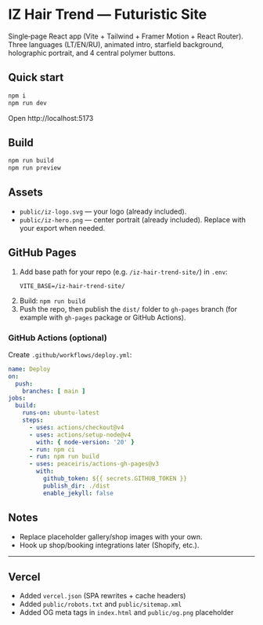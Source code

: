 # IZ Hair Trend — Futuristic Site

Single‑page React app (Vite + Tailwind + Framer Motion + React Router). Three languages (LT/EN/RU), animated intro, starfield background, holographic portrait, and 4 central polymer buttons.

## Quick start

```bash
npm i
npm run dev
```

Open http://localhost:5173

## Build
```bash
npm run build
npm run preview
```

## Assets
- `public/iz-logo.svg` — your logo (already included).
- `public/iz-hero.png` — center portrait (already included). Replace with your export when needed.

## GitHub Pages
1. Add base path for your repo (e.g. `/iz-hair-trend-site/`) in `.env`:
   ```
   VITE_BASE=/iz-hair-trend-site/
   ```
2. Build: `npm run build`
3. Push the repo, then publish the `dist/` folder to `gh-pages` branch (for example with `gh-pages` package or GitHub Actions).

### GitHub Actions (optional)
Create `.github/workflows/deploy.yml`:
```yaml
name: Deploy
on:
  push:
    branches: [ main ]
jobs:
  build:
    runs-on: ubuntu-latest
    steps:
      - uses: actions/checkout@v4
      - uses: actions/setup-node@v4
        with: { node-version: '20' }
      - run: npm ci
      - run: npm run build
      - uses: peaceiris/actions-gh-pages@v3
        with:
          github_token: ${{ secrets.GITHUB_TOKEN }}
          publish_dir: ./dist
          enable_jekyll: false
```

## Notes
- Replace placeholder gallery/shop images with your own.
- Hook up shop/booking integrations later (Shopify, etc.).


---
## Vercel
- Added `vercel.json` (SPA rewrites + cache headers)
- Added `public/robots.txt` and `public/sitemap.xml`
- Added OG meta tags in `index.html` and `public/og.png` placeholder
